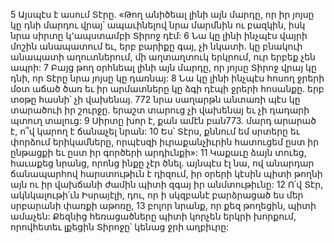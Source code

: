 5 Այսպէս է ասում Տէրը.
«Թող անիծեալ լինի այն մարդը,
որ իր յոյսը կը դնի մարդու վրայ՝
ապաւինելով նրա մարմնին ու բազկին,
իսկ նրա սիրտը կ՚ապստամբի Տիրոջ դէմ:
6 Նա կը լինի ինչպէս վայրի մոշին անապատում
եւ, երբ բարիքը գայ, չի նկատի.
կը բնակուի անապատի աղուտներում,
մի աղտաղտուկ երկրում,
ուր երբեք չեն ապրի:
7 Բայց թող օրհնեալ լինի այն մարդը,
որ յոյսը Տիրոջ վրայ կը դնի,
որ Տէրը նրա յոյսը կը դառնայ:
8 Նա կը լինի ինչպէս հոսող ջրերի մօտ աճած ծառ
եւ իր արմատները կը ձգի դէպի ջրերի հոսանքը.
երբ տօթը հասնի՝ չի վախենայ.
772 նրա սաղարթն անտառի պէս կը տարածուի իր շուրջը.
երաշտ տարուց չի վախենայ
եւ չի դադարի պտուղ տալուց:
9 Սիրտը խոր է, քան ամէն բան773.
մարդ արարած է, ո՞վ կարող է ճանաչել նրան:
10 Ես՝ Տէրս, քննում եմ սրտերը
եւ փորձում երիկամները,
որպէսզի իւրաքանչիւրին հատուցեմ ըստ իր ընթացքի
եւ ըստ իր գործերի արդիւնքի»:
11 Կաքաւը ձայն տուեց,
հաւաքեց նրանց, որոնց ինքը չէր ծնել.
այնպէս էլ նա, ով անարդար ճանապարհով հարստութիւն է դիզում,
իր օրերի կէսին պիտի թողնի այն
ու իր վախճանի ժամին պիտի զգայ իր անմտութիւնը:
12 Ո՛վ Տէր, ակնկալութի՛ւն Իսրայէլի,
դու, որ ի սկզբանէ բարձրացած ես մեր սրբարանի փառքի աթոռը,
13 բոլոր նրանք, որ քեզ թողեցին, պիտի ամաչեն:
Քեզնից հեռացածները պիտի կորչեն երկրի խորքում,
որովհետեւ լքեցին Տիրոջը՝ կենաց ջրի աղբիւրը:
